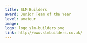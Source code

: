 ```yaml
---
title: SLM Builders
award: Junior Team of the Year
level: amateur
image:
logo: logo_slm-builders.svg
link: http://www.slmbuilders.co.uk/
---
```

